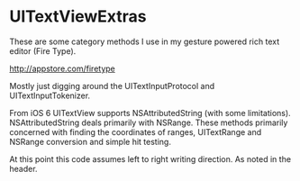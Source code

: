 UITextViewExtras
================

These are some category methods I use in my gesture powered rich text editor (Fire Type). 

http://appstore.com/firetype


Mostly just digging around the UITextInputProtocol and UITextInputTokenizer.

From iOS 6 UITextView supports NSAttributedString (with some limitations).  NSAttributedString deals primarily with NSRange. These methods primarily concerned with finding the coordinates of ranges, UITextRange  and NSRange conversion and simple hit testing. 

At this point this code assumes left to right writing direction. As noted in the header.

